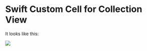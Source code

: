 Swift Custom Cell for Collection View
=====================================

It looks like this:

![](http://i.imgur.com/ftARsPS.jpg)

